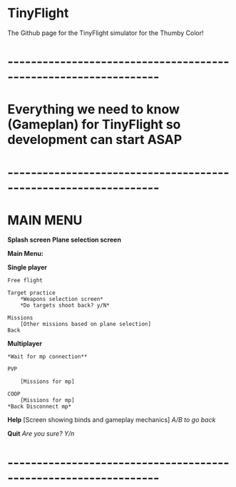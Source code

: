 # TinyFlight
The Github page for the TinyFlight simulator for the Thumby Color!

# ----------------------------------------------------------------

# Everything we need to know (Gameplan) for TinyFlight so development can start ASAP

# ----------------------------------------------------------------

# MAIN MENU

**Splash screen**
**Plane selection screen**

**Main Menu:**

**Single player**
    
    Free flight
    
    Target practice
        *Weapons selection screen*
        *Do targets shoot back? y/N*
    
    Missions
        [Other missions based on plane selection]
    Back

**Multiplayer**
    
    *Wait for mp connection**
    
    PVP
    
        [Missions for mp]
    
    COOP
        [Missions for mp]
    *Back Disconnect mp*
    
**Help**
    [Screen showing binds and gameplay mechanics]
    *A/B to go back*
    
**Quit**
    *Are you sure? Y/n*

# ----------------------------------------------------------------
